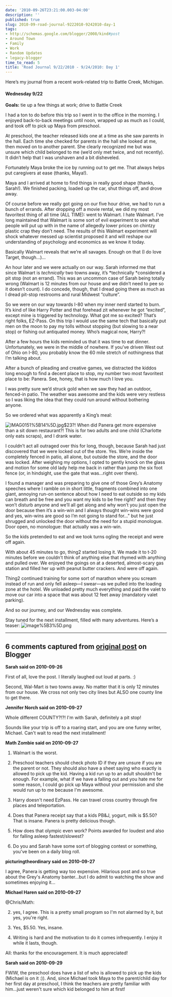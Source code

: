```yaml
---
date: '2010-09-26T23:21:00.003-04:00'
description: ''
published: true
slug: 2010-09-road-journal-9222010-9242010-day-1
tags:
- http://schemas.google.com/blogger/2008/kind#post
- Around Town
- Family
- Work
- Random Updates
- legacy-blogger
time_to_read: 5
title: 'Road Journal 9/22/2010 - 9/24/2010: Day 1'
---
```


Here’s my journal from a recent work-related trip to Battle Creek, Michigan.  

  <h4>Wednesday 9/22</h4>

<strong>Goals:</strong> tie up a few things at work; drive to Battle Creek

I had a ton to do before this trip so I went in to the office in the morning. I enjoyed back-to-back meetings until noon, wrapped up as much as I could, and took off to pick up Maya from preschool. 

At preschool, the teacher released kids one at a time as she saw parents in the hall. Each time she checked for parents in the hall she looked at me, then moved on to another parent. She clearly recognized me but was unsure which child belonged to me (we’d only met twice, and not recently). It didn’t help that I was unshaven and a bit disheveled.

Fortunately Maya broke the ice by running out to get me. That always helps put caregivers at ease (thanks, Maya!).

Maya and I arrived at home to find things in really good shape (thanks, Sarah!). We finished packing, loaded up the car, shut things off, and drove away. 

Of course before we really got going on our five hour drive, we had to run a bunch of errands. After dropping off a movie rental, we did my most favoritest thing of all time (ALL TIME): went to Walmart. I hate Walmart. I’ve long maintained that Walmart is some sort of evil experiment to see what people will put up with in the name of allegedly lower prices on chintzy plastic crap they don’t need. The results of this Walmart experiment will shock whatever messed up scientist proposed it and will reshape our understanding of psychology and economics as we know it today.

Basically Walmart reveals that we’re all savages. Enough on that (I do love Target, though…)…

An hour later and we were actually on our way. Sarah informed me that since Walmart is *technically* two towns away, it’s *technically *considered a pit stop (not an errand). This was an uncommon case of Sarah being totally wrong (Walmart is 12 minutes from our house and we didn’t need to pee so it doesn’t count). I do concede, though, that I dread going there as much as I dread pit-stop restrooms and rural Midwest “culture”.    

So we were on our way towards I-80 when my inner nerd started to burn. It’s kind of like Harry Potter and that forehead zit whenever he got “excited”, except mine is triggered by technology. What got me so excited? That’s right folks, EZ-Pass. On this trip I would use the same tech that basically put men on the moon to pay my tolls without stopping (but slowing to a near stop) or fishing out antiquated money. Who’s magical now, Harry?!

After a few hours the kids reminded us that it was time to eat dinner. Unfortunately, we were in the middle of nowhere. If you’ve driven West out of Ohio on I-80, you probably know the 60 mile stretch of nothingness that I’m talking about.

After a bunch of pleading and creative games, we distracted the kiddos long enough to find a decent place to stop, my number two most favoritest place to be: Panera. See, honey, that is how much I love you.

I was pretty sure we’d struck gold when we saw they had an outdoor, fenced-in patio. The weather was awesome and the kids were very restless so I was liking the idea that they could run around without bothering anyone.

So we ordered what was apparently a King’s meal:

![IMAG0151%5B14%5D.jpg](IMAG0151%5B14%5D.jpg)$23?! When did Panera get more expensive than a sit down restaurant?! This is for two adults and one child (Charlotte only eats scraps), and I drank water. 

I couldn’t act all outraged over this for long, though, because Sarah had just discovered that we were locked out of the store. Yes. We’re inside the completely fenced in patio, all alone, but outside the store, and the door was locked. After weighing my options, I opted to gently knock on the glass and motion for some old lady help me back in rather than jump the six foot fence (or, in hindsight, use the gate that was…right over there).

I found a manager and was preparing to give one of those Grey’s Anatomy speeches where I ramble on in short little, fragments combined into one giant, annoying run-on sentence about how I need to eat outside so my kids can breath and be free and you want my kids to be free right? and then they won’t disturb anyone and we’ll all get along and why won’t you just open the door because then it’s a win-win and I always thought win-wins were good and yes, win-wins are good so I’m not going to stand for…&quot; but he just shrugged and unlocked the door without the need for a stupid monologue. Door open, no monologue: that actually was a win-win.

So the kids pretended to eat and we took turns ogling the receipt and were off again.

With about 45 minutes to go, thing2 started losing it. We made it to t-20 minutes before we couldn’t think of anything else that rhymed with anything and pulled over. We enjoyed the goings on at a deserted, almost-scary gas station and filled her up with peanut butter crackers. And were off again.

Thing2 continued training for some sort of marathon where you scream instead of run and only fell asleep—I swear—as we pulled into the loading zone at the hotel. We unloaded pretty much everything and paid the valet to move our car into a space that was about 12 feet away (mandatory valet parking).

And so our journey, and our Wednesday was complete.

Stay tuned for the next installment, filled with many adventures. Here’s a teaser: ![image%5B3%5D.png](image%5B3%5D.png)

---

## 6 comments captured from [original post](https://blog.wassupy.com/2010/09/road-journal-9222010-9242010-day-1.html) on Blogger

**Sarah said on 2010-09-26**

First of all, love the post.  I literally laughed out loud at parts.  :)

Second, Wal-Mart *is* two towns away.  No matter that it is only 12 minutes from our house.  We cross not only two city lines but ALSO one county line to get there.

**Jennifer Norch said on 2010-09-27**

Whole different COUNTY?!?!  I'm with Sarah, definitely a pit stop!

Sounds like your trip is off to a roaring start, and you are one funny writer, Michael.  Can't wait to read the next installment!

**Math Zombie said on 2010-09-27**

1. Walmart is the worst.

2. Preschool teachers should check photo ID if they are unsure if you are the parent or not. They should also have a sheet saying who exactly is allowed to pick up the kid. Having a kid run up to an adult shouldn't be enough. For example, what if we have a falling out and you hate me for some reason, I could go pick up Maya without your permission and she would run up to me because I'm awesome.

3. Harry doesn't need EzPass. He can travel cross country through fire places and teleportation.

4. Does that Panera receipt say that a kids PB&amp;J, yogurt, milk is $5.50? That is insane. Panera is pretty delicious though.

5. How does that olympic even work? Points awarded for loudest and also for falling asleep fastest/slowest?

6. Do you and Sarah have some sort of blogging contest or something, you've been on a daily blog roll.

**picturingtheordinary said on 2010-09-27**

I agree, Panera is getting way too expensive. Hilarious post and so true about the Grey's Anatomy banter...but I do admit to watching the show and sometimes enjoying it...

**Michael Haren said on 2010-09-27**

@Chris/Math:

2. yes, I agree. This is a pretty small program so I'm not alarmed by it, but yes, you're right.

4. Yes, $5.50. Yes, insane.

6. Writing is hard and the motivation to do it comes infrequently. I enjoy it while it lasts, though.

All: thanks for the encouragement. It is much appreciated!

**Sarah said on 2010-09-29**

FWIW, the preschool does have a list of who is allowed to pick up the kids (Michael is on it :)).  And, since Michael took Maya to the parent/child day for her first day at preschool, I think the teachers are pretty familiar with him...just weren't sure which kid belonged to him at first!

